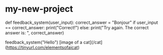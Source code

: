 # my-new-project
def feedback_system(user_input):
    correct_answer = "Bonjour"
    if user_input == correct_answer:
        print("Correct!")
    else:
        print("Try again. The correct answer is: ", correct_answer)

feedback_system("Hello")
[image of a cat](/cat] (https://tinyurl.com/elementsofaicat)
